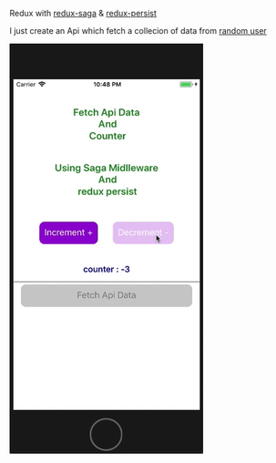 Redux with [redux-saga](https://github.com/redux-saga/redux-saga) & [redux-persist](https://github.com/rt2zz/redux-persist/)

I just create an Api which fetch a collecion of data from [random user](https://randomuser.me/)

![alt text](images/ezgif-4-ef54a97457.gif)
